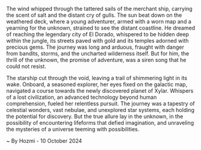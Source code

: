 
The wind whipped through the tattered sails of the merchant ship, carrying the scent of salt and the distant cry of gulls. The sun beat down on the weathered deck, where a young adventurer, armed with a worn map and a yearning for the unknown, strained to see the distant coastline. He dreamed of reaching the legendary city of El Dorado, whispered to be hidden deep within the jungle, its streets paved with gold and its temples adorned with precious gems. The journey was long and arduous, fraught with danger from bandits, storms, and the uncharted wilderness itself. But for him, the thrill of the unknown, the promise of adventure, was a siren song that he could not resist. 

The starship cut through the void, leaving a trail of shimmering light in its wake. Onboard, a seasoned explorer, her eyes fixed on the galactic map, navigated a course towards the newly discovered planet of Xylar. Whispers of a lost civilization, an advanced technology beyond human comprehension, fueled her relentless pursuit. The journey was a tapestry of celestial wonders, vast nebulae, and unexplored star systems, each holding the potential for discovery. But the true allure lay in the unknown, in the possibility of encountering lifeforms that defied imagination, and unraveling the mysteries of a universe teeming with possibilities.

~ By Hozmi - 10 October 2024
